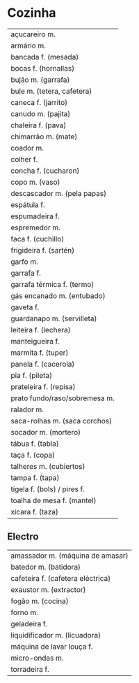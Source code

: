 # Cozinha

|                               |
| --                            |
| açucareiro m.                 |
| armário m.                    |
| bancada f. (mesada)           |
| bocas f. (hornallas)          |
| bujão m. (garrafa)            |
| bule m. (tetera, cafetera)    |
| caneca f. (jarrito)           |
| canudo m. (pajita)            |
| chaleira f. (pava)            |
| chimarrão m. (mate)           |
| coador m.                     |
| colher f.                     |
| concha f. (cucharon)          |
| copo m. (vaso)                |
| descascador m. (pela papas)   |
| espátula f.                   |
| espumadeira f.                |
| espremedor m.                 |
| faca f. (cuchillo)            |
| frigideira f. (sartén)        |
| garfo m.                      |
| garrafa f.                    |
| garrafa térmica f. (termo)    |
| gás encanado m. (entubado)    |
| gaveta f.                     |
| guardanapo m. (servilleta)    |
| leiteira f. (lechera)         |
| manteigueira f.               |
| marmita f. (tuper)            |
| panela f. (cacerola)          |
| pia f. (pileta)               |
| prateleira f. (repisa)        |
| prato fundo/raso/sobremesa m. |
| ralador m.                    |
| saca-rolhas m. (saca corchos) |
| socador m. (mortero)          |
| tábua f. (tabla)              |
| taça f. (copa)                |
| talheres m. (cubiertos)       |
| tampa f. (tapa)               |
| tigela f. (bols) / pires f.   |
| toalha de mesa f. (mantel)    |
| xícara f. (taza)              |

## Electro

|                                   |
| --                                |
| amassador m. (máquina de amasar)  |
| batedor m. (batidora)             |
| cafeteira f. (cafetera eléctrica) |
| exaustor m. (extractor)           |
| fogão m. (cocina)                 |
| forno m.                          |
| geladeira f.                      |
| liquidificador m. (licuadora)     |
| máquina de lavar louça f.         |
| micro-ondas m.                    |
| torradeira f.                     |
